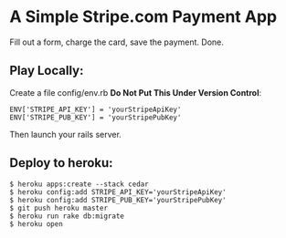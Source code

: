 # A Simple Stripe.com Payment App

Fill out a form, charge the card, save the payment. Done.

## Play Locally:

Create a file config/env.rb **Do Not Put This Under Version Control**:

	ENV['STRIPE_API_KEY'] = 'yourStripeApiKey' 
	ENV['STRIPE_PUB_KEY'] = 'yourStripePubKey'
    
Then launch your rails server.

## Deploy to heroku:

    $ heroku apps:create --stack cedar
    $ heroku config:add STRIPE_API_KEY='yourStripeApiKey'
    $ heroku config:add STRIPE_PUB_KEY='yourStripePubKey'
    $ git push heroku master
    $ heroku run rake db:migrate
    $ heroku open 